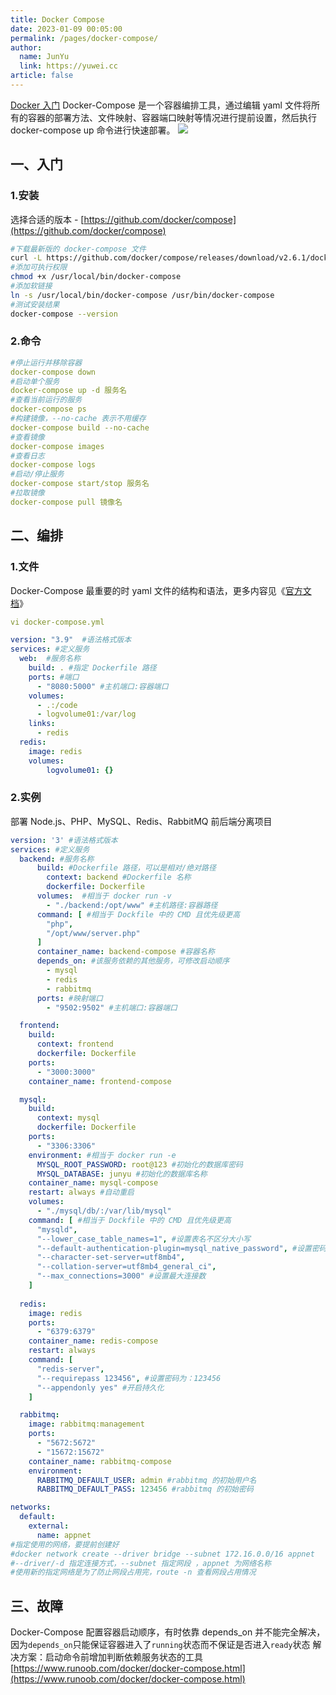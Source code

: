```yaml
---
title: Docker Compose
date: 2023-01-09 00:05:00
permalink: /pages/docker-compose/
author: 
  name: JunYu
  link: https://yuwei.cc
article: false
---
```

[Docker 入门](https://www.yuque.com/kb/devops/docker?view=doc_embed)
Docker-Compose 是一个容器编排工具，通过编辑 yaml 文件将所有的容器的部署方法、文件映射、容器端口映射等情况进行提前设置，然后执行 docker-compose up 命令进行快速部署。
![](https://f.pz.al/pzal/2023/01/13/8620d43d6fa26.jpg)
## 一、入门
### 1.安装
选择合适的版本 - [https://github.com/docker/compose](https://github.com/docker/compose)
```bash
#下载最新版的 docker-compose 文件
curl -L https://github.com/docker/compose/releases/download/v2.6.1/docker-compose-`uname -s`-`uname -m` -o /usr/local/bin/docker-compose
#添加可执行权限
chmod +x /usr/local/bin/docker-compose
#添加软链接
ln -s /usr/local/bin/docker-compose /usr/bin/docker-compose
#测试安装结果
docker-compose --version
```
### 2.命令
```yaml
#停止运行并移除容器
docker-compose down
#启动单个服务
docker-compose up -d 服务名
#查看当前运行的服务
docker-compose ps
#构建镜像，--no-cache 表示不用缓存
docker-compose build --no-cache
#查看镜像
docker-compose images
#查看日志
docker-compose logs
#启动/停止服务
docker-compose start/stop 服务名
#拉取镜像
docker-compose pull 镜像名
```
## 二、编排
### 1.文件
Docker-Compose 最重要的时  yaml 文件的结构和语法，更多内容见《[官方文档](https://docs.docker.com/compose/)》
```yaml
vi docker-compose.yml

version: "3.9"  #语法格式版本
services: #定义服务
  web:  #服务名称
    build: . #指定 Dockerfile 路径
    ports: #端口
      - "8080:5000" #主机端口:容器端口
    volumes:
      - .:/code
      - logvolume01:/var/log
    links:
      - redis
  redis:
    image: redis
    volumes:
        logvolume01: {}
```
### 2.实例
部署 Node.js、PHP、MySQL、Redis、RabbitMQ 前后端分离项目
```yaml
version: '3' #语法格式版本
services: #定义服务
  backend: #服务名称
      build: #Dockerfile 路径，可以是相对/绝对路径
        context: backend #Dockerfile 名称
        dockerfile: Dockerfile
      volumes:  #相当于 docker run -v
        - "./backend:/opt/www" #主机路径:容器路径
      command: [ #相当于 Dockfile 中的 CMD 且优先级更高
        "php",
        "/opt/www/server.php"
      ]
      container_name: backend-compose #容器名称
      depends_on: #该服务依赖的其他服务，可修改启动顺序
        - mysql
        - redis
        - rabbitmq
      ports: #映射端口
        - "9502:9502" #主机端口:容器端口

  frontend:
    build:
      context: frontend
      dockerfile: Dockerfile
    ports:
      - "3000:3000"
    container_name: frontend-compose

  mysql:
    build:
      context: mysql
      dockerfile: Dockerfile
    ports:
      - "3306:3306"
    environment: #相当于 docker run -e
      MYSQL_ROOT_PASSWORD: root@123 #初始化的数据库密码
      MYSQL_DATABASE: junyu #初始化的数据库名称
    container_name: mysql-compose
    restart: always #自动重启
    volumes:
      - "./mysql/db/:/var/lib/mysql"
    command: [ #相当于 Dockfile 中的 CMD 且优先级更高
      "mysqld",
      "--lower_case_table_names=1", #设置表名不区分大小写
      "--default-authentication-plugin=mysql_native_password", #设置密码认证插件，低于 8.0.4 版本忽略
      "--character-set-server=utf8mb4",
      "--collation-server=utf8mb4_general_ci",
      "--max_connections=3000" #设置最大连接数
    ]    
    
  redis:
    image: redis
    ports:
      - "6379:6379"
    container_name: redis-compose
    restart: always
    command: [
      "redis-server",
      "--requirepass 123456", #设置密码为：123456
      "--appendonly yes" #开启持久化
    ]

  rabbitmq:
    image: rabbitmq:management
    ports:
      - "5672:5672"
      - "15672:15672"
    container_name: rabbitmq-compose
    environment:
      RABBITMQ_DEFAULT_USER: admin #rabbitmq 的初始用户名
      RABBITMQ_DEFAULT_PASS: 123456 #rabbitmq 的初始密码

networks:
  default:
    external:
      name: appnet
#指定使用的网络，要提前创建好
#docker network create --driver bridge --subnet 172.16.0.0/16 appnet
#--driver/-d 指定连接方式，--subnet 指定网段 ，appnet 为网络名称
#使用新的指定网络是为了防止网段占用完，route -n 查看网段占用情况
```
## 三、故障
Docker-Compose 配置容器启动顺序，有时依靠 depends_on 并不能完全解决，因为`depends_on`只能保证容器进入了`running`状态而不保证是否进入`ready`状态
解决方案：启动命令前增加判断依赖服务状态的工具
[https://www.runoob.com/docker/docker-compose.html](https://www.runoob.com/docker/docker-compose.html)
